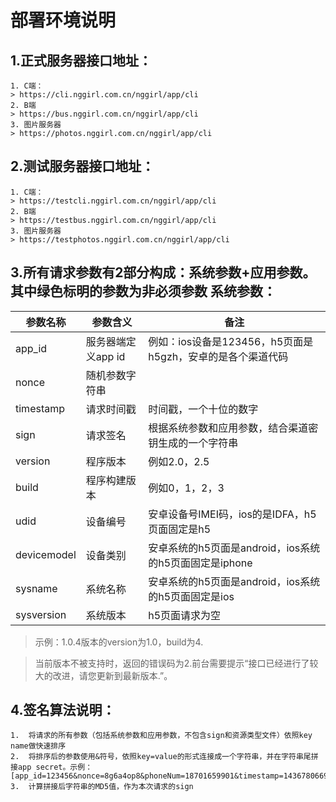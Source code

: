 <h1>部署环境说明</h1>

<h2 id="1">1.正式服务器接口地址：</h2>

```
1. C端：
> https://cli.nggirl.com.cn/nggirl/app/cli
2. B端
> https://bus.nggirl.com.cn/nggirl/app/cli
3. 图片服务器
> https://photos.nggirl.com.cn/nggirl/app/cli
```

<h2 id="2">2.测试服务器接口地址：</h2>

```
1. C端：
> https://testcli.nggirl.com.cn/nggirl/app/cli
2. B端
> https://testbus.nggirl.com.cn/nggirl/app/cli
3. 图片服务器
> https://testphotos.nggirl.com.cn/nggirl/app/cli
```

<h2 id="3">3.所有请求参数有2部分构成：系统参数+应用参数。其中绿色标明的参数为非必须参数
系统参数：</h2>

|参数名称	|参数含义|备注|
|---|---|---|
|app_id	|服务器端定义app id|例如：ios设备是123456，h5页面是h5gzh，安卓的是各个渠道代码|
|nonce	|随机参数字符串||
|timestamp	|请求时间戳|时间戳，一个十位的数字|
|sign	|请求签名|根据系统参数和应用参数，结合渠道密钥生成的一个字符串|
|version|程序版本|例如2.0，2.5|
|build|程序构建版本|例如0，1，2，3|
|udid|设备编号|安卓设备号IMEI码，ios的是IDFA，h5页面固定是h5|
|devicemodel|设备类别|安卓系统的h5页面是android，ios系统的h5页面固定是iphone|
|sysname|系统名称|安卓系统的h5页面是android，ios系统的h5页面固定是ios|
|sysversion|系统版本|h5页面请求为空|

> 示例：1.0.4版本的version为1.0，build为4.

> 当前版本不被支持时，返回的错误码为2.前台需要提示“接口已经进行了较大的改进，请您更新到最新版本.”。



<h2 id="4">4.签名算法说明：</h2>

```
1.	将请求的所有参数（包括系统参数和应用参数，不包含sign和资源类型文件）依照key name做快速排序
2.	将排序后的参数使用&符号，依照key=value的形式连接成一个字符串，并在字符串尾拼接app secret。示例：[app_id=123456&nonce=8g6a4op8&phoneNum=18701659901&timestamp=1436780669&123456]
3.	计算拼接后字符串的MD5值，作为本次请求的sign
```
